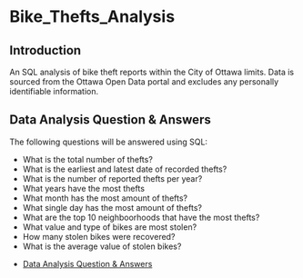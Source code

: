 # Bike_Thefts_Analysis

## Introduction

An SQL analysis of bike theft reports within the City of Ottawa limits. Data is sourced from the Ottawa Open Data portal and excludes any personally identifiable information.

## Data Analysis Question & Answers

The following questions will be answered using SQL:
- What is the total number of thefts?
- What is the earliest and latest date of recorded thefts?
- What is the number of reported thefts per year?
- What years have the most thefts
- What month has the most amount of thefts?
- What single day has the most amount of thefts?
- What are the top 10 neighboorhoods that have the most thefts?
- What value and type of bikes are most stolen?
- How many stolen bikes were recovered?
- What is the average value of stolen bikes?

* [Data Analysis Question & Answers](https://github.com/RakosDarren/Bike_Thefts_Analysis/blob/main/Answers.md)
